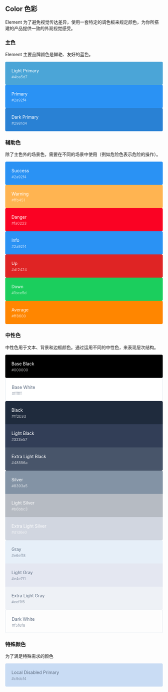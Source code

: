 <style>
  .demo-color-box {
    border-radius: 4px;
    padding: 20px;
    height: 74px;
    box-sizing: border-box;
    color: #fff;
    font-size: 14px;

    & .value {
      font-size: 12px;
      opacity: 0.69;
      line-height: 24px;
    }
  }
  .demo-color-box-group {
    .demo-color-box {
      border-radius: 0;
    }
    .demo-color-box:first-child {
      border-radius: 4px 4px 0 0;
    }
    .demo-color-box:last-child {
      border-radius: 0 0 4px 4px;
    }
  }

  .bg-primary-light {
    background-color: #4ba5d7;
  }
  .bg-primary {
    background-color: #2a92f4;
  }
  .bg-primary-dark {
    background-color: #2981d4;
  }

  .bg-success {
    background-color: #2a92f4;
  }
  .bg-warning {
    background-color: #ffb451;
  }
  .bg-danger {
    background-color: #fa0223;
  }
  .bg-info {
    background-color: #2a92f4;
  }
  .bg-up {
    background-color: #df2424;
  }
  .bg-down {
    background-color: #1bce5d;
  }
  .bg-average {
    background-color: #ff8600;
  }

  .bg-base-black {
    background-color: #000000;
  }
  .bg-base-white {
    background-color: #ffffff;
  }

  .bg-black {
    background-color: #1f2b3d;
  }
  .bg-black-light {
    background-color: #323e57;
  }
  .bg-black-lighter {
    background-color: #48556a;
  }

  .bg-silver {
    background-color: #8393a5;
  }
  .bg-silver-light {
    background-color: #b6bbc3;
  }
  .bg-silver-lighter {
    background-color: #d1d6e0;
  }

  .bg-gray {
    background-color: #e6eff8;
  }
  .bg-gray-light {
    background-color: #e4e7f1;
  }
  .bg-gray-lighter {
    background-color: #eef1f6;
  }

  .bg-white-dark {
    background-color: #f5f6f8;
  }

  .bg-local-disabled-primary {
    background-color: #c9dcf4;
  }

  .color-gray {
    color: #5e6d82;
  }
</style>

## Color 色彩

Element 为了避免视觉传达差异，使用一套特定的调色板来规定颜色，为你所搭建的产品提供一致的外观视觉感受。

### 主色

Element 主要品牌颜色是鲜艳、友好的蓝色。

<el-row :gutter="12">
  <el-col :span="8">
    <div class="demo-color-box bg-primary-light">Light Primary<div class="value">#4ba5d7</div></div>
  </el-col>
  <el-col :span="8">
    <div class="demo-color-box bg-primary">Primary<div class="value">#2a92f4</div></div>
  </el-col>
  <el-col :span="8">
    <div class="demo-color-box bg-primary-dark">Dark Primary<div class="value">#2981d4</div></div>
  </el-col>
</el-row>

### 辅助色

除了主色外的场景色，需要在不同的场景中使用（例如危险色表示危险的操作）。

<el-row :gutter="12" style="margin-bottom: 5px;">
  <el-col :span="6">
    <div class="demo-color-box bg-success">Success<div class="value">#2a92f4</div></div>
  </el-col>
  <el-col :span="6">
    <div class="demo-color-box bg-warning">Warning<div class="value">#ffb451</div></div>
  </el-col>
  <el-col :span="6">
    <div class="demo-color-box bg-danger">Danger<div class="value">#fa0223</div></div>
  </el-col>
</el-row>
<el-row :gutter="12">
  <el-col :span="6">
    <div class="demo-color-box bg-info">Info<div class="value">#2a92f4</div></div>
  </el-col>
  <el-col :span="6">
    <div class="demo-color-box bg-up">Up<div class="value">#df2424</div></div>
  </el-col>
  <el-col :span="6">
    <div class="demo-color-box bg-down">Down<div class="value">#1bce5d</div></div>
  </el-col>
  <el-col :span="6">
    <div class="demo-color-box bg-average">Average<div class="value">#ff8600</div></div>
  </el-col>
</el-row>

### 中性色

中性色用于文本、背景和边框颜色。通过运用不同的中性色，来表现层次结构。

<el-row :gutter="12" style="margin-bottom: 5px;">
  <el-col :span="6">
    <div class="demo-color-box bg-base-black">Base Black<div class="value">#000000</div></div>
  </el-col>
  <el-col :span="6">
    <div class="demo-color-box color-gray bg-base-white" style="border: 1px solid rgb(224, 230, 237);">Base White<div class="value">#ffffff</div></div>
  </el-col>
</el-row>
<el-row :gutter="12" style="margin-bottom: 5px;">
  <el-col :span="6">
    <div class="demo-color-box-group">
      <div class="demo-color-box bg-black">Black<div class="value">#1f2b3d</div></div>
      <div class="demo-color-box bg-black-light">Light Black<div class="value">#323e57</div></div>
      <div class="demo-color-box bg-black-lighter">Extra Light Black<div class="value">#48556a</div></div>
    </div>
  </el-col>
  <el-col :span="6">
    <div class="demo-color-box-group">
      <div class="demo-color-box bg-silver">Silver<div class="value">#8393a5</div></div>
      <div class="demo-color-box bg-silver-light">Light Silver<div class="value">#b6bbc3</div></div>
      <div class="demo-color-box bg-silver-lighter">Extra Light Silver<div class="value">#d1d6e0</div></div>
    </div>
  </el-col>
  <el-col :span="6">
    <div class="demo-color-box-group">
      <div class="demo-color-box color-gray bg-gray">Gray<div class="value">#e6eff8</div></div>
      <div class="demo-color-box color-gray bg-gray-light">Light Gray<div class="value">#e4e7f1</div></div>
      <div class="demo-color-box color-gray bg-gray-lighter">Extra Light Gray<div class="value">#eef1f6</div></div>
    </div>
  </el-col>
</el-row>
<el-row :gutter="12">
  <el-col :span="6">
    <div class="demo-color-box color-gray bg-dark-white" style="border: 1px solid rgb(224, 230, 237);">Dark White<div class="value">#f5f6f8</div></div>
  </el-col>
</el-row>

### 特殊颜色

为了满足特殊需求的颜色

<el-row :gutter="12">
  <el-col :span="6">
    <div class="demo-color-box color-gray bg-local-disabled-primary">Local Disabled Primary<div class="value">#c9dcf4</div></div>
  </el-col>
</el-row>
